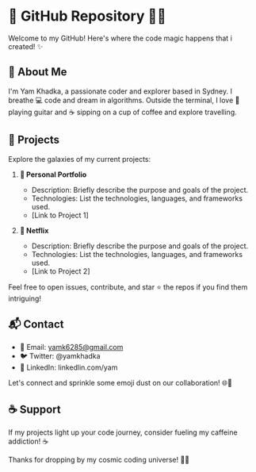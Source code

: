 # 👋 GitHub Repository 👨‍💻

Welcome to my GitHub! Here's where the code magic happens that i created! ✨

## 🚀 About Me

I'm Yam Khadka, a passionate coder and explorer based in Sydney. I breathe 💻 code and dream in algorithms. Outside the terminal, I love 🎸 playing guitar and ☕ sipping on a cup of coffee and explore travelling.

## 🌟 Projects

Explore the galaxies of my current projects:

1. **🚀 Personal Portfolio**
   - Description: Briefly describe the purpose and goals of the project.
   - Technologies: List the technologies, languages, and frameworks used.
   - [Link to Project 1]

2. **🌈 Netflix**
   - Description: Briefly describe the purpose and goals of the project.
   - Technologies: List the technologies, languages, and frameworks used.
   - [Link to Project 2]

Feel free to open issues, contribute, and star ⭐ the repos if you find them intriguing!

## 📬 Contact

- 📧 Email: yamk6285@gmail.com
- 🐦 Twitter: @yamkhadka
- 🔗 LinkedIn: linkedlin.com/yam

Let's connect and sprinkle some emoji dust on our collaboration! 🌐💬

## ☕ Support

If my projects light up your code journey, consider fueling my caffeine addiction! ☕️

Thanks for dropping by my cosmic coding universe! 🚀✨
